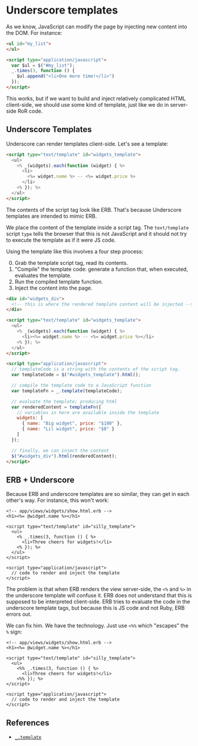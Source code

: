 # Underscore templates

As we know, JavaScript can modify the page by injecting new content
into the DOM. For instance:

```html
<ul id="my_list">
</ul>

<script type="application/javascript">
  var $ul = $("#my_list");
  _.times(3, function () {
    $ul.append("<li>One more time!</li>")
  });
</script>
```

This works, but if we want to build and inject relatively complicated
HTML client-side, we should use some kind of template, just like we do
in server-side RoR code.

## Underscore Templates

Underscore can render templates client-side. Let's see a template:

```html
<script type="text/template" id="widgets_template">
  <ul>
    <% _(widgets).each(function (widget) { %>
      <li>
        <%= widget.name %> -- <%= widget.price %>
      </li>
    <% }); %>
  </ul>
</script>
```

The contents of the script tag look like ERB. That's because
Underscore templates are intended to mimic ERB.

We place the content of the template inside a script tag. The
`text/template` script `type` tells the browser that this is not
JavaScript and it should not try to execute the template as if it were
JS code.

Using the template like this involves a four step process:

0. Grab the template script tag, read its contents.
0. "Compile" the template code: generate a function that, when
   executed, evaluates the template.
0. Run the compiled template function.
0. Inject the content into the page.

```html
<div id="widgets_div">
  <!-- this is where the rendered template content will be injected -->
</div>

<script type="text/template" id="widgets_template">
  <ul>
    <% _(widgets).each(function (widget) { %>
      <li><%= widget.name %> -- <%= widget.price %></li>
    <% }); %>
  </ul>
</script>

<script type="application/javascript">
  // templateCode is a string with the contents of the script tag.
  var templateCode = $("#widgets_template").html();

  // compile the template code to a JavaScript function
  var templateFn = _.template(templateCode);

  // evaluate the template; producing html
  var renderedContent = templateFn({
    // variables in here are available inside the template
    widgets: [
      { name: "Big widget", price: "$100" },
      { name: "Lil widget", price: "$8" }
    ]
  });

  // finally, we can inject the content
  $("#widgets_div").html(renderedContent);
</script>
```

## ERB + Underscore

Because ERB and underscore templates are so similar, they can get in
each other's way. For instance, this won't work:

```erb
<!-- app/views/widgets/show.html.erb -->
<h1><%= @widget.name %></h1>

<script type="text/template" id="silly_template">
  <ul>
    <% _.times(3, function () { %>
      <li>Three cheers for widgets!</li>
    <% }); %>
  </ul>
</script>

<script type="application/javascript">
  // code to render and inject the template
</script>
```

The problem is that when ERB renders the view server-side, the
`<%` and `%>` in the underscore template will confuse it. ERB does not
understand that this is supposed to be interpreted client-side. ERB
tries to evaluate the code in the underscore template tags, but
because this is JS code and not Ruby, ERB errors out.

We can fix him. We have the technology. Just use `<%%` which "escapes"
the `%` sign:

```erb
<!-- app/views/widgets/show.html.erb -->
<h1><%= @widget.name %></h1>

<script type="text/template" id="silly_template">
  <ul>
    <%% _.times(3, function () { %>
      <li>Three cheers for widgets!</li>
    <%% }); %>
</script>

<script type="application/javascript">
  // code to render and inject the template
</script>
```

## References

* [`_.template`][template-doc]

[template-doc]: http://underscorejs.org/#template
